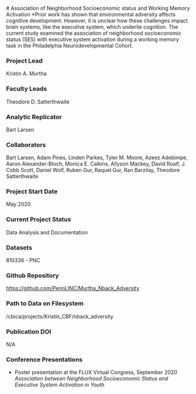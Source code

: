 <br>
<br>
# Association of Neighborhood Socioeconomic status and Working Memory Activation
*Prior work has shown that environmental adversity affects cognitive development. However, it is unclear how these challenges impact brain systems, like the executive system, which underlie cognition. The current study examined the association of neighborhood socioeconomic status (SES) with executive system activation during a working memory task in the Philadelphia Neurodevelopmental Cohort.


### Project Lead
Kristin A. Murtha

### Faculty Leads
Theodore D. Satterthwaite

### Analytic Replicator
Bart Larsen

### Collaborators
Bart Larsen, Adam Pines, Linden Parkes, Tyler M. Moore, Azeez Adebimpe, Aaron Alexander-Bloch, Monica E. Calkins, Allyson Mackey, David Roalf, J. Cobb Scott, Daniel Wolf, Ruben Gur, Raquel Gur, Ran Barzilay, Theodore Satterthwaite

### Project Start Date
May 2020

### Current Project Status
Data Analysis and Documentation

### Datasets
810336 - PNC

### Github Repository
<https://github.com/PennLINC/Murtha_Nback_Adversity>

### Path to Data on Filesystem
/cbica/projects/Kristin_CBF/nback_adversity

### Publication DOI
N/A

### Conference Presentations
- Poster presentation at the FLUX Virtual Congress, September 2020 *Association between Neighborhood Socioeconomic Status and Executive System Activation in Youth*
